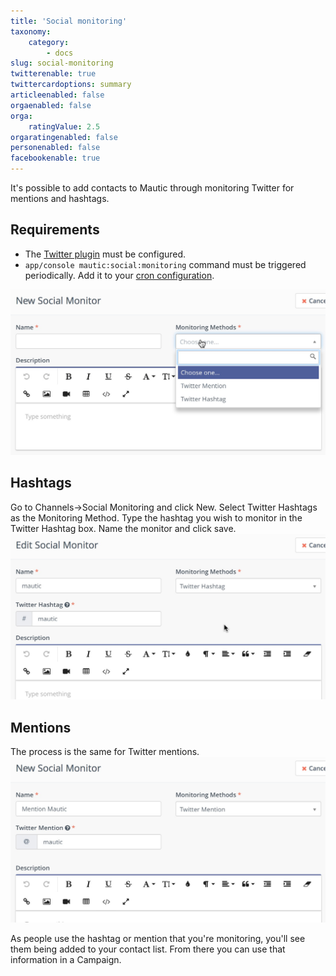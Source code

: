 ```yaml
---
title: 'Social monitoring'
taxonomy:
    category:
        - docs
slug: social-monitoring
twitterenable: true
twittercardoptions: summary
articleenabled: false
orgaenabled: false
orga:
    ratingValue: 2.5
orgaratingenabled: false
personenabled: false
facebookenable: true
---
```


It's possible to add contacts to Mautic through monitoring Twitter for mentions and hashtags.

## Requirements

- The [Twitter plugin][twitter-plugin] must be configured.
- `app/console mautic:social:monitoring` command must be triggered periodically. Add it to your [cron configuration][cron-jobs].

![](social-monitor.jpg)

## Hashtags

Go to Channels->Social Monitoring and click New.
Select Twitter Hashtags as the Monitoring Method.
Type the hashtag you wish to monitor in the Twitter Hashtag box.
Name the monitor and click save.
![](social-mautic.jpg)

## Mentions

The process is the same for Twitter mentions.
![](social-mention.jpg)

As people use the hashtag or mention that you're monitoring, you'll see them being added to your contact list.  From there you can use that information in a Campaign.

[twitter-plugin]: </plugins/twitter>
[cron-jobs]: </setup/cron-jobs>